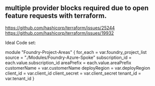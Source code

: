 ## multiple provider blocks required due to open feature requests with terraform. 
https://github.com/hashicorp/terraform/issues/25244
https://github.com/hashicorp/terraform/issues/19932

Ideal Code set:

module "Foundry-Project-Areas" {
  for_each        = var.foundry_project_list
  source          = "./Modules/Foundry-Azure-Spoke"
  subscription_id = each.value.subscription_id
  areaPrefix      = each.value.areaPrefix
  customerName    = var.customerName
  deployRegion    = var.deployRegion
  client_id       = var.client_id
  client_secret   = var.client_secret
  tenant_id       = var.tenant_id
}